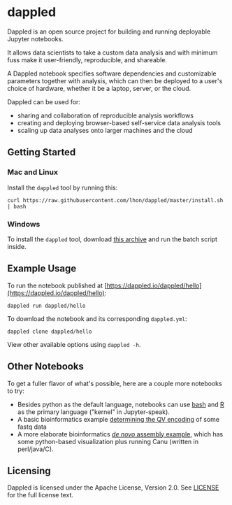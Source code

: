 # dappled

Dappled is an open source project for building and running deployable Jupyter notebooks.

It allows data scientists to take a custom data analysis and with minimum fuss make it user-friendly, reproducible, and shareable.

A Dappled notebook specifies software dependencies and customizable parameters together with analysis, which can then be deployed to a user's choice of hardware, whether it be a laptop, server, or the cloud.

Dappled can be used for:

- sharing and collaboration of reproducible analysis workflows
- creating and deploying browser-based self-service data analysis tools
- scaling up data analyses onto larger machines and the cloud

## Getting Started

### Mac and Linux

Install the `dappled` tool by running this:

```
curl https://raw.githubusercontent.com/lhon/dappled/master/install.sh | bash
```

### Windows

To install the `dappled` tool, download [this archive](https://raw.githubusercontent.com/lhon/dappled/master/install-win.zip) and run the batch script inside.

## Example Usage

To run the notebook published at [https://dappled.io/dappled/hello](https://dappled.io/dappled/hello):

```
dappled run dappled/hello
```

To download the notebook and its corresponding `dappled.yml`:

```
dappled clone dappled/hello
```

View other available options using `dappled -h`.

## Other Notebooks

To get a fuller flavor of what's possible, here are a couple more notebooks to try:

* Besides python as the default language, notebooks can use [bash](https://dappled.io/lhon/7mkz3r/bash-kernel-demo) and [R](https://dappled.io/lhon/2zq76p/r-maps) as the primary language ("kernel" in Jupyter-speak).
* A basic bioinformatics example [determining the QV encoding](https://dappled.io/lhon/3jg5m6/fastq-qv-encoding-report) of some fastq data
* A more elaborate bioinformatics [*de novo* assembly example](https://dappled.io/lhon/68qe98/canu), which has some python-based visualization plus running Canu (written in perl/java/C).

## Licensing

Dappled is licensed under the Apache License, Version 2.0. See [LICENSE](LICENSE) for the full license text.


